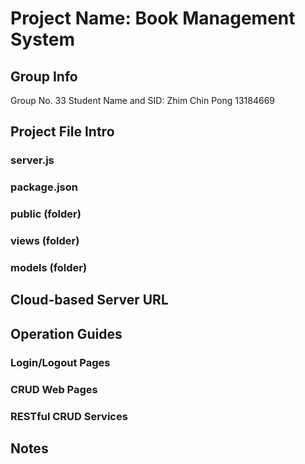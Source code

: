 # Project Name: Book Management System
## Group Info
Group No. 33
Student Name and SID:
Zhim Chin Pong 13184669

## Project File Intro
### server.js

### package.json

### public (folder)

### views (folder)

### models (folder)

## Cloud-based Server URL

## Operation Guides

### Login/Logout Pages

### CRUD Web Pages

### RESTful CRUD Services

## Notes
